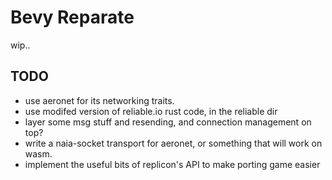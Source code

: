 # Bevy Reparate

wip..

## TODO

* use aeronet for its networking traits. 
* use modifed version of reliable.io rust code, in the reliable dir
* layer some msg stuff and resending, and connection management on top?
* write a naia-socket transport for aeronet, or something that will work on wasm.
* implement the useful bits of replicon's API to make porting game easier
